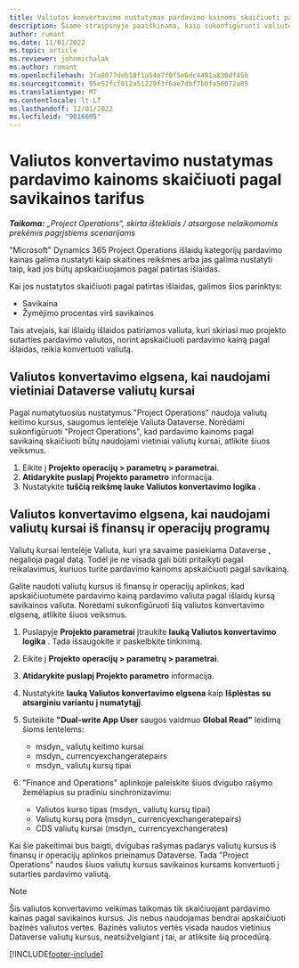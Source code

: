 ```yaml
---
title: Valiutos konvertavimo nustatymas pardavimo kainoms skaičiuoti pagal savikainos tarifus
description: Šiame straipsnyje paaiškinama, kaip sukonfigūruoti valiutos konvertavimo veikimą, kuris bus naudojamas "Microsoft", Dynamics 365 Project Operations kai pardavimo operacijos generuojamos iš išlaidų operacijų.
author: rumant
ms.date: 11/01/2022
ms.topic: article
ms.reviewer: johnmichalak
ms.author: rumant
ms.openlocfilehash: 3fa8077deb18f1a54e7f0f5e6dc4491a830df45b
ms.sourcegitcommit: 95e52fcf012a51229f3f6ae7dbf7b0fa56072a85
ms.translationtype: MT
ms.contentlocale: lt-LT
ms.lasthandoff: 12/01/2022
ms.locfileid: "9816695"
---
```

# <a name="set-up-currency-conversion-to-calculate-sales-prices-from-cost-rates"></a>Valiutos konvertavimo nustatymas pardavimo kainoms skaičiuoti pagal savikainos tarifus

_**Taikoma:** „Project Operations“, skirta ištekliais / atsargose nelaikomomis prekėmis pagrįstiems scenarijams_

"Microsoft" Dynamics 365 Project Operations išlaidų kategorijų pardavimo kainas galima nustatyti kaip skaitines reikšmes arba jas galima nustatyti taip, kad jos būtų apskaičiuojamos pagal patirtas išlaidas.

Kai jos nustatytos skaičiuoti pagal patirtas išlaidas, galimos šios parinktys:

- Savikaina
- Žymėjimo procentas virš savikainos

Tais atvejais, kai išlaidų išlaidos patiriamos valiuta, kuri skiriasi nuo projekto sutarties pardavimo valiutos, norint apskaičiuoti pardavimo kainą pagal išlaidas, reikia konvertuoti valiutą.

## <a name="currency-conversion-behavior-that-uses-native-dataverse-exchange-rates"></a>Valiutos konvertavimo elgsena, kai naudojami vietiniai Dataverse valiutų kursai

Pagal numatytuosius nustatymus "Project Operations" naudoja valiutų keitimo kursus, saugomus lentelėje Valiuta Dataverse. Norėdami sukonfigūruoti "Project Operations", kad pardavimo kainoms pagal savikainą skaičiuoti būtų naudojami vietiniai valiutų kursai, atlikite šiuos veiksmus.

1. Eikite į **Projekto operacijų \> parametrų \> parametrai**.
1.  **Atidarykite puslapį Projekto parametro** informacija.
1. Nustatykite **tuščią reikšmę lauke Valiutos konvertavimo logika** .

## <a name="currency-conversion-behavior-that-uses-exchange-rates-from-finance-and-operations-apps"></a>Valiutos konvertavimo elgsena, kai naudojami valiutų kursai iš finansų ir operacijų programų

Valiutų kursai lentelėje Valiuta, kuri yra savaime pasiekiama Dataverse , negalioja pagal datą. Todėl jie ne visada gali būti pritaikyti pagal reikalavimus, kuriuos turite pardavimo kainoms apskaičiuoti pagal savikainą.

Galite naudoti valiutų kursus iš finansų ir operacijų aplinkos, kad apskaičiuotumėte pardavimo kainą pardavimo valiuta pagal išlaidų kursą savikainos valiuta. Norėdami sukonfigūruoti šią valiutos konvertavimo elgseną, atlikite šiuos veiksmus.

1. Puslapyje **Projekto parametrai** įtraukite **lauką Valiutos konvertavimo logika** . Tada išsaugokite ir paskelbkite tinkinimą.
1. Eikite į **Projekto operacijų \> parametrų \> parametrai**.
1.  **Atidarykite puslapį Projekto parametro** informacija. 
1. Nustatykite **lauką Valiutos konvertavimo elgsena** kaip **Išplėstas su atsarginiu variantu į numatytąjį**.
1. Suteikite **"Dual-write App User**  saugos vaidmuo **Global Read"** leidimą šioms lentelėms:

    - msdyn\_ valiutų keitimo kursai
    - msdyn\_ currencyexchangeratepairs
    - msdyn\_ valiutų kursų tipai

1. "Finance and Operations" aplinkoje paleiskite šiuos dvigubo rašymo žemėlapius su pradiniu sinchronizavimu:

    - Valiutos kurso tipas (msdyn\_ valiutų kursų tipai)
    - Valiutų kursų pora (msdyn\_ currencyexchangeratepairs)
    - CDS valiutų kursai (msdyn\_ currencyexchangerates)

Kai šie pakeitimai bus baigti, dvigubas rašymas padarys valiutų kursus iš finansų ir operacijų aplinkos prieinamus Dataverse. Tada "Project Operations" naudos šiuos valiutų kursus savikainos kursams konvertuoti į sutarties pardavimo valiutą.

> [!NOTE]
> Šis valiutos konvertavimo veikimas taikomas tik skaičiuojant pardavimo kainas pagal savikainos kursus. Jis nebus naudojamas bendrai apskaičiuoti bazinės valiutos vertes. Bazinės valiutos vertės visada naudos vietinius Dataverse valiutų kursus, neatsižvelgiant į tai, ar atliksite šią procedūrą.

[!INCLUDE[footer-include](../includes/footer-banner.md)]
